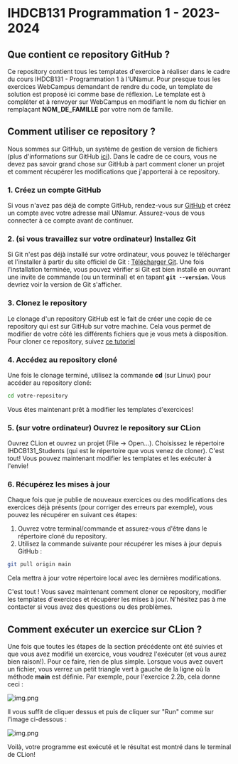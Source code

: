 # IHDCB131 Programmation 1 - 2023-2024

## Que contient ce repository GitHub ?

Ce repository contient tous les templates d'exercice à réaliser dans le cadre du cours IHDCB131 - Programmation 1 à l'UNamur. Pour presque tous les exercices WebCampus demandant de rendre du code, un template de solution est proposé ici comme base de réflexion. Le template est à compléter et à renvoyer sur WebCampus en modifiant le nom du fichier en remplaçant **NOM_DE_FAMILLE** par votre nom de famille.

## Comment utiliser ce repository ?

Nous sommes sur GitHub, un système de gestion de version de fichiers (plus d'informations sur GitHub [ici](https://docs.github.com/fr/get-started)). Dans le cadre de ce cours, vous ne devez pas savoir grand chose sur GitHub à part comment cloner un projet et comment récupérer les modifications que j'apporterai à ce repository.

### 1. Créez un compte GitHub

Si vous n'avez pas déjà de compte GitHub, rendez-vous sur [GitHub](https://github.com/) et créez un compte avec votre adresse mail UNamur. Assurez-vous de vous connecter à ce compte avant de continuer.

### 2. (si vous travaillez sur votre ordinateur) Installez Git

Si Git n'est pas déjà installé sur votre ordinateur, vous pouvez le télécharger et l'installer à partir du site officiel de Git : [Télécharger Git](https://git-scm.com/downloads). Une fois l'installation terminée, vous pouvez vérifier si Git est bien installé en ouvrant une invite de commande (ou un terminal) et en tapant **`git --version`**. Vous devriez voir la version de Git s'afficher.

### 3. Clonez le repository

Le clonage d'un repository GitHub est le fait de créer une copie de ce repository qui est sur GitHub sur votre machine. Cela vous permet de modifier de votre côté les différents fichiers que je vous mets à disposition. Pour cloner ce repository, suivez [ce tutoriel](https://docs.github.com/fr/repositories/creating-and-managing-repositories/cloning-a-repository?tool=webui#cloning-a-repository)

### 4. Accédez au repository cloné

Une fois le clonage terminé, utilisez la commande **cd** (sur Linux) pour accéder au repository cloné:
```bash
cd votre-repository
```
Vous êtes maintenant prêt à modifier les templates d'exercices!

### 5. (sur votre ordinateur) Ouvrez le repository sur CLion

Ouvrez CLion et ouvrez un projet (File -> Open...). Choisissez le répertoire IHDCB131_Students (qui est le répertoire que vous venez de cloner). C'est tout! Vous pouvez maintenant modifier les templates et les exécuter à l'envie!

### 6. Récupérez les mises à jour

Chaque fois que je publie de nouveaux exercices ou des modifications des exercices déjà présents (pour corriger des erreurs par exemple), vous pouvez les récupérer en suivant ces étapes:

1. Ouvrez votre terminal/commande et assurez-vous d'être dans le répertoire cloné du repository.
2. Utilisez la commande suivante pour récupérer les mises à jour depuis GitHub :
```bash
git pull origin main
```

Cela mettra à jour votre répertoire local avec les dernières modifications.

C'est tout ! Vous savez maintenant comment cloner ce repository, modifier les templates d'exercices et récupérer les mises à jour. N'hésitez pas à me contacter si vous avez des questions ou des problèmes.

## Comment exécuter un exercice sur CLion ?

Une fois que toutes les étapes de la section précédente ont été suivies et que vous avez modifié un exercice, vous voudrez l'exécuter (et vous aurez bien raison!). Pour ce faire, rien de plus simple. Lorsque vous avez ouvert un fichier, vous verrez un petit triangle vert à gauche de la ligne où la méthode **main** est définie. Par exemple, pour l'exercice 2.2b, cela donne ceci :

![img.png](images/start-main.png)

Il vous suffit de cliquer dessus et puis de cliquer sur "Run" comme sur l'image ci-dessous :

![img.png](images/click-run.png)

Voilà, votre programme est exécuté et le résultat est montré dans le terminal de CLion!